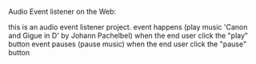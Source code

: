 Audio Event listener on the Web:

this is an audio event listener project.
event happens (play music 'Canon and Gigue in D' by Johann Pachelbel) when the end user click the "play" button
event pauses (pause music) when the end user click the "pause" button


